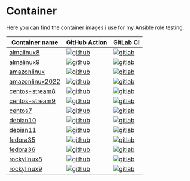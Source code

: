 # Container

Here you can find the container images i use for my Ansible role testing.

|Container name|GitHub Action|GitLab CI
|---------|-------------|---------|
|[almalinux8](https://github.com/mullholland/docker-molecule-almalinux8/pkgs/container/docker-molecule-almalinux8)|[![github](https://github.com/mullholland/docker-molecule-almalinux8/workflows/Build%20and%20Push%20Container/badge.svg)](https://github.com/mullholland/docker-molecule-almalinux8/actions)|[![gitlab](https://gitlab.com/mullholland/docker-molecule-almalinux8/badges/main/pipeline.svg)](https://gitlab.com/mullholland/docker-molecule-almalinux8)|
|[almalinux9](https://github.com/mullholland/docker-molecule-almalinux9/pkgs/container/docker-molecule-almalinux9)|[![github](https://github.com/mullholland/docker-molecule-almalinux9/workflows/Build%20and%20Push%20Container/badge.svg)](https://github.com/mullholland/docker-molecule-almalinux9/actions)|[![gitlab](https://gitlab.com/mullholland/docker-molecule-almalinux9/badges/main/pipeline.svg)](https://gitlab.com/mullholland/docker-molecule-almalinux9)|
|[amazonlinux](https://github.com/mullholland/docker-molecule-amazonlinux/pkgs/container/docker-molecule-amazonlinux)|[![github](https://github.com/mullholland/docker-molecule-amazonlinux/workflows/Build%20and%20Push%20Container/badge.svg)](https://github.com/mullholland/docker-molecule-amazonlinux/actions)|[![gitlab](https://gitlab.com/mullholland/docker-molecule-amazonlinux/badges/main/pipeline.svg)](https://gitlab.com/mullholland/docker-molecule-amazonlinux)|
|[amazonlinux2022](https://github.com/mullholland/docker-molecule-amazonlinux2022/pkgs/container/docker-molecule-amazonlinux2022)|[![github](https://github.com/mullholland/docker-molecule-amazonlinux2022/workflows/Build%20and%20Push%20Container/badge.svg)](https://github.com/mullholland/docker-molecule-amazonlinux2022/actions)|[![gitlab](https://gitlab.com/mullholland/docker-molecule-amazonlinux2022/badges/main/pipeline.svg)](https://gitlab.com/mullholland/docker-molecule-amazonlinux2022)|
|[centos-stream8](https://github.com/mullholland/docker-molecule-centos-stream8/pkgs/container/docker-molecule-centos-stream8)|[![github](https://github.com/mullholland/docker-molecule-centos-stream8/workflows/Build%20and%20Push%20Container/badge.svg)](https://github.com/mullholland/docker-molecule-centos-stream8/actions)|[![gitlab](https://gitlab.com/mullholland/docker-molecule-centos-stream8/badges/main/pipeline.svg)](https://gitlab.com/mullholland/docker-molecule-centos-stream8)|
|[centos-stream9](https://github.com/mullholland/docker-molecule-centos-stream9/pkgs/container/docker-molecule-centos-stream9)|[![github](https://github.com/mullholland/docker-molecule-centos-stream9/workflows/Build%20and%20Push%20Container/badge.svg)](https://github.com/mullholland/docker-molecule-centos-stream9/actions)|[![gitlab](https://gitlab.com/mullholland/docker-molecule-centos-stream9/badges/main/pipeline.svg)](https://gitlab.com/mullholland/docker-molecule-centos-stream9)|
|[centos7](https://github.com/mullholland/docker-molecule-centos7/pkgs/container/docker-molecule-centos7)|[![github](https://github.com/mullholland/docker-molecule-centos7/workflows/Build%20and%20Push%20Container/badge.svg)](https://github.com/mullholland/docker-molecule-centos7/actions)|[![gitlab](https://gitlab.com/mullholland/docker-molecule-centos7/badges/main/pipeline.svg)](https://gitlab.com/mullholland/docker-molecule-centos7)|
|[debian10](https://github.com/mullholland/docker-molecule-debian10/pkgs/container/docker-molecule-debian10)|[![github](https://github.com/mullholland/docker-molecule-debian10/workflows/Build%20and%20Push%20Container/badge.svg)](https://github.com/mullholland/docker-molecule-debian10/actions)|[![gitlab](https://gitlab.com/mullholland/docker-molecule-debian10/badges/main/pipeline.svg)](https://gitlab.com/mullholland/docker-molecule-debian10)|
|[debian11](https://github.com/mullholland/docker-molecule-debian11/pkgs/container/docker-molecule-debian11)|[![github](https://github.com/mullholland/docker-molecule-debian11/workflows/Build%20and%20Push%20Container/badge.svg)](https://github.com/mullholland/docker-molecule-debian11/actions)|[![gitlab](https://gitlab.com/mullholland/docker-molecule-debian11/badges/main/pipeline.svg)](https://gitlab.com/mullholland/docker-molecule-debian11)|
|[fedora35](https://github.com/mullholland/docker-molecule-fedora35/pkgs/container/docker-molecule-fedora35)|[![github](https://github.com/mullholland/docker-molecule-fedora35/workflows/Build%20and%20Push%20Container/badge.svg)](https://github.com/mullholland/docker-molecule-fedora35/actions)|[![gitlab](https://gitlab.com/mullholland/docker-molecule-fedora35/badges/main/pipeline.svg)](https://gitlab.com/mullholland/docker-molecule-fedora35)|
|[fedora36](https://github.com/mullholland/docker-molecule-fedora36/pkgs/container/docker-molecule-fedora36)|[![github](https://github.com/mullholland/docker-molecule-fedora36/workflows/Build%20and%20Push%20Container/badge.svg)](https://github.com/mullholland/docker-molecule-fedora36/actions)|[![gitlab](https://gitlab.com/mullholland/docker-molecule-fedora36/badges/main/pipeline.svg)](https://gitlab.com/mullholland/docker-molecule-fedora36)|
|[rockylinux8](https://github.com/mullholland/docker-molecule-rockylinux8/pkgs/container/docker-molecule-rockylinux8)|[![github](https://github.com/mullholland/docker-molecule-rockylinux8/workflows/Build%20and%20Push%20Container/badge.svg)](https://github.com/mullholland/docker-molecule-rockylinux8/actions)|[![gitlab](https://gitlab.com/mullholland/docker-molecule-rockylinux8/badges/main/pipeline.svg)](https://gitlab.com/mullholland/docker-molecule-rockylinux8)|
|[rockylinux9](https://github.com/mullholland/docker-molecule-rockylinux9/pkgs/container/docker-molecule-rockylinux9)|[![github](https://github.com/mullholland/docker-molecule-rockylinux9/workflows/Build%20and%20Push%20Container/badge.svg)](https://github.com/mullholland/docker-molecule-rockylinux9/actions)|[![gitlab](https://gitlab.com/mullholland/docker-molecule-rockylinux9/badges/main/pipeline.svg)](https://gitlab.com/mullholland/docker-molecule-rockylinux9)|
